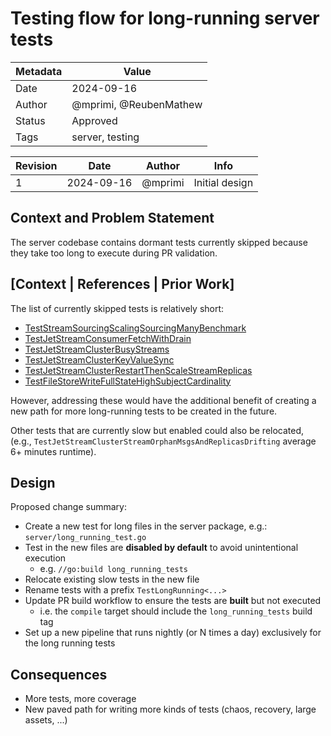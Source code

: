 # Testing flow for long-running server tests

| Metadata | Value                                                           |
|----------|-----------------------------------------------------------------|
| Date     | 2024-09-16                                                      |
| Author   | @mprimi, @ReubenMathew                                          |
| Status   | Approved                                                        |
| Tags     | server, testing                                                 |

| Revision | Date       | Author  | Info           |
|----------|------------|---------|----------------|
| 1        | 2024-09-16 | @mprimi | Initial design |

## Context and Problem Statement

The server codebase contains dormant tests currently skipped because they take too long to execute during PR validation.

## [Context | References | Prior Work]

The list of currently skipped tests is relatively short:

 * [TestStreamSourcingScalingSourcingManyBenchmark](https://github.com/nats-io/nats-server/blob/2faea26f63ce7a6e14b3fa577025c47009d87d11/server/jetstream_sourcing_scaling_test.go#L111)
 * [TestJetStreamConsumerFetchWithDrain](https://github.com/nats-io/nats-server/blob/2faea26f63ce7a6e14b3fa577025c47009d87d11/server/jetstream_consumer_test.go#L1081)
 * [TestJetStreamClusterBusyStreams](https://github.com/nats-io/nats-server/blob/2faea26f63ce7a6e14b3fa577025c47009d87d11/server/jetstream_cluster_4_test.go#L1684)
 * [TestJetStreamClusterKeyValueSync](https://github.com/nats-io/nats-server/blob/2faea26f63ce7a6e14b3fa577025c47009d87d11/server/jetstream_cluster_4_test.go#L2882)
 * [TestJetStreamClusterRestartThenScaleStreamReplicas](https://github.com/nats-io/nats-server/blob/2faea26f63ce7a6e14b3fa577025c47009d87d11/server/jetstream_cluster_3_test.go#L5787)
 * [TestFileStoreWriteFullStateHighSubjectCardinality](https://github.com/nats-io/nats-server/blob/2faea26f63ce7a6e14b3fa577025c47009d87d11/server/filestore_test.go#L6549)

However, addressing these would have the additional benefit of creating a new path for more long-running tests to be created in the future.

Other tests that are currently slow but enabled could also be relocated, (e.g., `TestJetStreamClusterStreamOrphanMsgsAndReplicasDrifting` average 6+ minutes runtime).

## Design

Proposed change summary:

 - Create a new test for long files in the server package, e.g.: `server/long_running_test.go`
 - Test in the new files are **disabled by default** to avoid unintentional execution
   - e.g. `//go:build long_running_tests`
 - Relocate existing slow tests in the new file
 - Rename tests with a prefix `TestLongRunning<...>`
 - Update PR build workflow to ensure the tests are **built** but not executed
   - i.e. the `compile` target should include the `long_running_tests` build tag
 - Set up a new pipeline that runs nightly (or N times a day) exclusively for the long running tests

## Consequences

 - More tests, more coverage
 - New paved path for writing more kinds of tests (chaos, recovery, large assets, ...)
